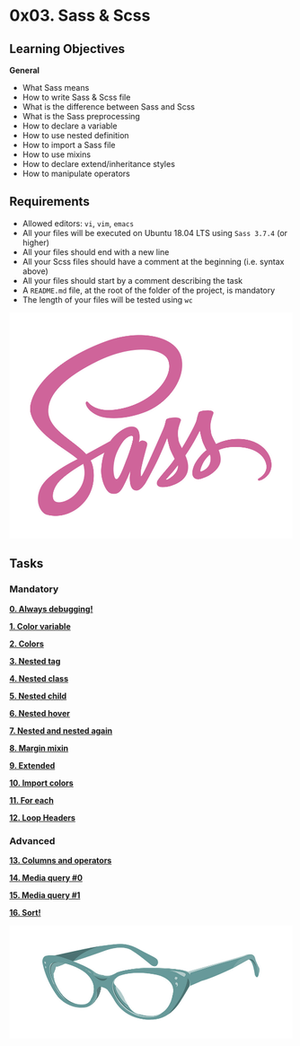 # 0x03. Sass & Scss

## Learning Objectives
**General**
- What Sass means
- How to write Sass & Scss file
- What is the difference between Sass and Scss
- What is the Sass preprocessing
- How to declare a variable
- How to use nested definition
- How to import a Sass file
- How to use mixins
- How to declare extend/inheritance styles
- How to manipulate operators

## Requirements
- Allowed editors: `vi`, `vim`, `emacs`
- All your files will be executed on Ubuntu 18.04 LTS using `Sass 3.7.4` (or higher)
- All your files should end with a new line
- All your Scss files should have a comment at the beginning (i.e. syntax above)
- All your files should start by a comment describing the task
- A `README.md` file, at the root of the folder of the project, is mandatory
- The length of your files will be tested using `wc`

![Sass](https://github.com/dianaparr/holbertonschool-web_front_end/blob/main/0x03-sass_scss/img/Sass.jpg)

## Tasks
### Mandatory
[**0. Always debugging!**](https://github.com/dianaparr/holbertonschool-web_front_end/blob/0af2c64a4f5e99dc15a256eb8c349be0c73eb85a/0x03-sass_scss/0-debug_log.scss)

[**1. Color variable**](https://github.com/dianaparr/holbertonschool-web_front_end/blob/695422d21bd2b18cbce9a9cf57037de73bf33df4/0x03-sass_scss/1-color_variable.scss)

[**2. Colors**](https://github.com/dianaparr/holbertonschool-web_front_end/blob/f4d2687086d5c7e515da8c02add3fca8a848431b/0x03-sass_scss/2-color_variables.scss)

[**3. Nested tag**](https://github.com/dianaparr/holbertonschool-web_front_end/blob/78af8fc3990b406e1294c0faa0e556472d9e92a1/0x03-sass_scss/3-nested_tag.scss)

[**4. Nested class**](https://github.com/dianaparr/holbertonschool-web_front_end/blob/96b5ad4baa928b1126365ceba8030e3049fa1a27/0x03-sass_scss/4-nested_class.scss)

[**5. Nested child**](https://github.com/dianaparr/holbertonschool-web_front_end/blob/41083df1258a08ba1f9565cb595e1178c272e23d/0x03-sass_scss/5-nested_child.scss)

[**6. Nested hover**](https://github.com/dianaparr/holbertonschool-web_front_end/blob/443ca686eeca39b910805fb65cdfedc18c5219c5/0x03-sass_scss/6-nested_hover.scss)

[**7. Nested and nested again**](https://github.com/dianaparr/holbertonschool-web_front_end/blob/64d67da88b8128022957b22dd115f2626e2a2c3e/0x03-sass_scss/7-nested_deeper.scss)

[**8. Margin mixin**](https://github.com/dianaparr/holbertonschool-web_front_end/blob/6e5d500669418354696cfebfffacb7ce95fea0f2/0x03-sass_scss/8-mixin_margins.scss)

[**9. Extended**](https://github.com/dianaparr/holbertonschool-web_front_end/blob/c5d226f6d0b79b8cca0bfc68125803b57bd8f6f7/0x03-sass_scss/9-extend_list.scss)

[**10. Import colors**](https://github.com/dianaparr/holbertonschool-web_front_end/blob/c2c7e780470cd434dea51c30195379863820f23d/0x03-sass_scss/10-import_colors.scss)

[**11. For each**](https://github.com/dianaparr/holbertonschool-web_front_end/blob/a1bd6a43cdefa20f0d079652d291218e96b8093f/0x03-sass_scss/11-loop_photos.scss)

[**12. Loop Headers**](https://github.com/dianaparr/holbertonschool-web_front_end/blob/2e66b4edad9e3cfb5573868348ea3a4ab80d1637/0x03-sass_scss/12-loop_header.scss)

### Advanced
[**13. Columns and operators**]()

[**14. Media query #0**]()

[**15. Media query #1**]()

[**16. Sort!**]()

![glasses](https://github.com/dianaparr/holbertonschool-web_front_end/blob/main/0x03-sass_scss/img/gafas.jpg)
